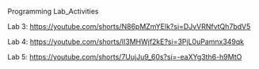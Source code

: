 Programming Lab_Activities


Lab 3:
https://youtube.com/shorts/N86pMZmYElk?si=DJvVRNfvtQh7bdV5 

Lab 4:
https://youtube.com/shorts/lI3MHWjf2kE?si=3PjL0uPamnx349qk

Lab 5:
https://youtube.com/shorts/7UujJu9_60s?si=-eaXYg3th6-h9MtO
